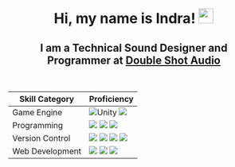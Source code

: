 # <center>Hi, my name is **Indra**! <img src="https://raw.githubusercontent.com/MartinHeinz/MartinHeinz/master/wave.gif" width="30px"> </center>

## <center>I am a **Technical Sound Designer** and **Programmer** at [Double Shot Audio](https://img.shields.io/badge/Double%20Shot-Audio-lightgrey)</center>

<br>

| Skill Category | Proficiency |
| -------------- | ----------- |
| Game Engine | <img alt="Unity" src="https://img.shields.io/badge/unity-%23000000.svg?&style=for-the-badge&logo=unity&logoColor=white"/> <img src="https://img.shields.io/badge/unreal%20engine%20-%23313131.svg?&style=for-the-badge&logo=unreal%20engine&logoColor=white"/>
| Programming | <img src="https://img.shields.io/badge/c%23%20-%23239120.svg?&style=for-the-badge&logo=c-sharp&logoColor=white"/> <img src="https://img.shields.io/badge/c++%20-%2300599C.svg?&style=for-the-badge&logo=c%2B%2B&ogoColor=white"/> <img src="https://img.shields.io/badge/javascript%20-%23323330.svg?&style=for-the-badge&logo=javascript&logoColor=%23F7DF1E"/>
| Version Control | <img src="https://img.shields.io/badge/git%20-%23F05033.svg?&style=for-the-badge&logo=git&logoColor=white"/> <img src="https://img.shields.io/badge/github%20-%23121011.svg?&style=for-the-badge&logo=github&logoColor=white"/> <img src="https://img.shields.io/badge/svn%20-809CC9.svg?&style=for-the-badge&logo=subversion&logoColor=white"/> <img src="https://img.shields.io/badge/Perforce-blue.svg?&style=for-the-badge&logo=perforce&logoColor=white"/> 
| Web Development | <img src="https://img.shields.io/badge/node.js%20-%2343853D.svg?&style=for-the-badge&logo=node.js&logoColor=white"/> <img src="https://img.shields.io/badge/javascript%20-%23323330.svg?&style=for-the-badge&logo=javascript&logoColor=%23F7DF1E"/> <img src="https://img.shields.io/badge/Gatsby%20-663399.svg?&style=for-the-badge&logo=gatsby&logoColor=%23F7DF1E"/> 
